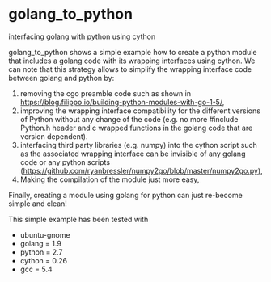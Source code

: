 # golang_to_python
interfacing golang with python using cython

golang_to_python shows a simple example how to create a python module that includes a golang code with its wrapping interfaces using cython. We can note that this strategy allows to simplify the wrapping interface code between golang and python by:

1. removing the cgo preamble code such as shown in https://blog.filippo.io/building-python-modules-with-go-1-5/,
2. improving the wrapping interface compatibility for the different versions of Python without any change of the code (e.g. no more #include Python.h header and c wrapped functions in the golang code that are version dependent).
3. interfacing third party libraries (e.g. numpy) into the cython script such as the associated wrapping interface can be invisible of any golang code or any python scripts (https://github.com/ryanbressler/numpy2go/blob/master/numpy2go.py),
4. Making the compilation of the module just more easy,

Finally, creating a module using golang for python can just re-become simple and clean!

This simple example has been tested with

* ubuntu-gnome
* golang = 1.9
* python = 2.7
* cython = 0.26
* gcc = 5.4
